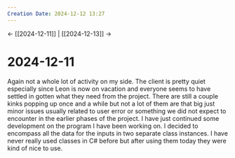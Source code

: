 ```yaml
---
Creation Date: 2024-12-12 13:27
---
```


<- [[2024-12-11]] | [[2024-12-13]]  ->

# 2024-12-11
Again not a whole lot of activity on my side. The client is pretty quiet especially since Leon is now on vacation and everyone seems to have settled in gotten what they need from the project. There are still a couple kinks popping up once and a while but not a lot of them are that big just minor issues usually related to user error or something we did not expect to encounter in the earlier phases of the project. I have just continued some development on the program I have been working on. I decided to encompass all the data for the inputs in two separate class instances. I have never really used classes in C# before but after using them today they were kind of nice to use.